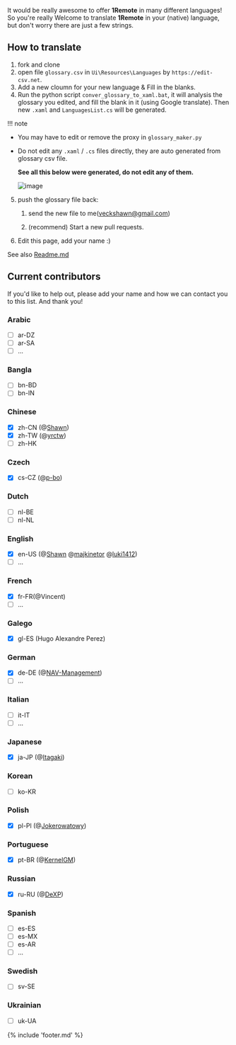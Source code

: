 It would be really awesome to offer **1Remote** in many different languages! So you're really Welcome to translate **1Remote** in your (native) language, but don't worry there are just a few strings.

## How to translate

1. fork and clone
2. open file `glossary.csv` in `Ui\Resources\Languages` by `https://edit-csv.net`.
3. Add a new cloumn for your new language & Fill in the blanks.
4. Run the python script `conver_glossary_to_xaml.bat`, it will analysis the glossary you edited, and fill the blank in it (using Google translate). Then new `.xaml` and `LanguagesList.cs` will be generated.

!!! note

  - You may have to edit or remove the proxy in `glossary_maker.py`
  - Do not edit any `.xaml` / `.cs` files directly, they are auto generated from glossary csv file.

      **See all this below were generated, do not edit any of them.**

      ![image](https://user-images.githubusercontent.com/10143738/179880239-400b87b0-deed-4ab9-b73d-df34994d41c6.png)

5. push the glossary file back:

   1. send the new file to me(veckshawn@gmail.com)

   2. (recommend) Start a new pull requests.

6. Edit this page, add your name :)

See also [Readme.md](https://github.com/1Remote/1Remote/blob/main/Ui/Resources/Languages/readme.md)

## Current contributors

If you'd like to help out, please add your name and how we can contact you to this list. And thank you!

### Arabic

- [ ] ar-DZ
- [ ] ar-SA
- [ ] ...

### Bangla

- [ ] bn-BD
- [ ] bn-IN

### Chinese

- [x] zh-CN (@[Shawn](https://github.com/VShawn))
- [x] zh-TW (@[yrctw](https://github.com/yrctw))
- [ ] zh-HK

### Czech

- [x] cs-CZ (@[p-bo](https://github.com/p-bo))

### Dutch

- [ ] nl-BE
- [ ] nl-NL

### English

- [x] en-US (@[Shawn](https://github.com/VShawn) @[majkinetor](https://github.com/majkinetor) @[luki1412](https://github.com/luki1412))
- [ ] ...

### French

- [x] fr-FR(@Vincent)
- [ ] ...

### Galego

- [x] gl-ES (Hugo Alexandre Perez)

### German

- [x] de-DE (@[NAV-Management](https://github.com/NAV-Management))
- [ ] ...

### Italian

- [ ] it-IT
- [ ] ...

### Japanese

- [x] ja-JP (@[Itagaki](https://github.com/itagagaki))

### Korean

- [ ] ko-KR

### Polish

- [x] pl-Pl (@[Jokerowatowy](https://github.com/Jokerowatowy))

### Portuguese

- [x] pt-BR (@[KernelGM](https://github.com/KernelGM))

### Russian

- [x] ru-RU (@[DeXP](https://github.com/DeXP)) 

### Spanish

- [ ] es-ES
- [ ] es-MX
- [ ] es-AR
- [ ] ...

### Swedish

- [ ] sv-SE

### Ukrainian

- [ ] uk-UA


{% include 'footer.md' %}
